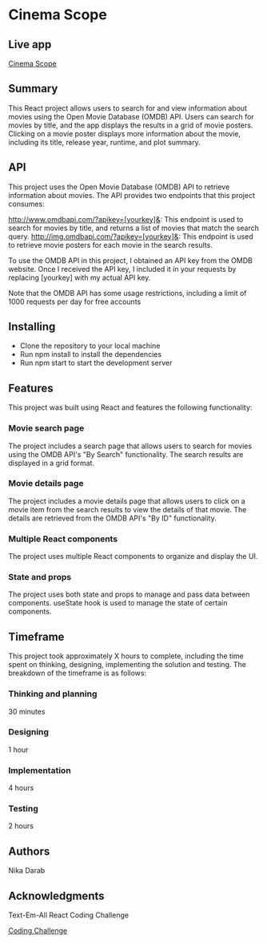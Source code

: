 # Cinema Scope

## Live app

[Cinema Scope](https://cinemascope.netlify.app/)

## Summary

This React project allows users to search for and view information about movies using the Open Movie Database (OMDB) API. Users can search for movies by title, and the app displays the results in a grid of movie posters. Clicking on a movie poster displays more information about the movie, including its title, release year, runtime, and plot summary.

## API

This project uses the Open Movie Database (OMDB) API to retrieve information about movies. The API provides two endpoints that this project consumes:

http://www.omdbapi.com/?apikey=[yourkey]&: This endpoint is used to search for movies by title, and returns a list of movies that match the search query.
http://img.omdbapi.com/?apikey=[yourkey]&: This endpoint is used to retrieve movie posters for each movie in the search results.

To use the OMDB API in this project, I obtained an API key from the OMDB website. Once I received the API key, I included it in your requests by replacing [yourkey] with my actual API key.

Note that the OMDB API has some usage restrictions, including a limit of 1000 requests per day for free accounts

## Installing

- Clone the repository to your local machine
- Run npm install to install the dependencies
- Run npm start to start the development server

## Features

This project was built using React and features the following functionality:

### Movie search page

The project includes a search page that allows users to search for movies using the OMDB API's "By Search" functionality. The search results are displayed in a grid format.

### Movie details page

The project includes a movie details page that allows users to click on a movie item from the search results to view the details of that movie. The details are retrieved from the OMDB API's "By ID" functionality.

### Multiple React components

The project uses multiple React components to organize and display the UI.

### State and props

The project uses both state and props to manage and pass data between components. useState hook is used to manage the state of certain components.

## Timeframe

This project took approximately X hours to complete, including the time spent on thinking, designing, implementing the solution and testing. The breakdown of the timeframe is as follows:

### Thinking and planning

30 minutes

### Designing

1 hour

### Implementation

4 hours

### Testing

2 hours

## Authors

Nika Darab

## Acknowledgments

Text-Em-All React Coding Challenge

[Coding Challenge](https://github.com/callemall/tea-react-challenge#text-em-all-react-coding-challenge)
